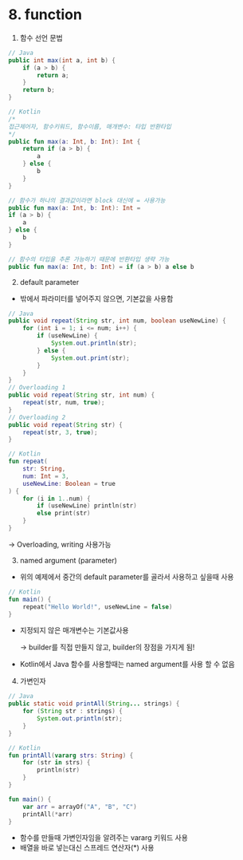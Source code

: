 # 8. function

1. 함수 선언 문법

```java
// Java
public int max(int a, int b) {
    if (a > b) {
        return a;
    }
    return b;
}
```

```kotlin
// Kotlin
/*
접근제어자, 함수키워드, 함수이름, 매개변수: 타입 반환타입
*/
public fun max(a: Int, b: Int): Int {
    return if (a > b) {
        a
    } else {
        b
    }
}

// 함수가 하나의 결과값이라면 block 대신에 = 사용가능
public fun max(a: Int, b: Int): Int =
if (a > b) {
    a
} else {
    b
}

// 함수의 타입을 추론 가능하기 때문에 반환타입 생략 가능
public fun max(a: Int, b: Int) = if (a > b) a else b
```



2. default parameter

* 밖에서 파라미터를 넣어주지 않으면,  기본값을 사용함

```java
// Java
public void repeat(String str, int num, boolean useNewLine) {
    for (int i = 1; i <= num; i++) {
        if (useNewLine) {
            System.out.println(str);
        } else {
            System.out.print(str);
        }
    }
}
// Overloading 1
public void repeat(String str, int num) {
    repeat(str, num, true);
}
// Overloading 2
public void repeat(String str) {
    repeat(str, 3, true);
}
```

```kotlin
// Kotlin
fun repeat(
    str: String,
    num: Int = 3,
    useNewLine: Boolean = true
) {
    for (i in 1..num) {
        if (useNewLine) println(str)
        else print(str)
    }
}
```

\-> Overloading, writing 사용가능



3. named argument (parameter)

* 위의 예제에서 중간의 default parameter를 골라서 사용하고 싶을때 사용

```kotlin
// Kotlin
fun main() {
    repeat("Hello World!", useNewLine = false)
}
```

*   지정되지 않은 매개변수는 기본값사용

    \-> builder를 직접 만들지 않고, builder의 장점을 가지게 됨!
* Kotlin에서 Java 함수를 사용할때는 named argument를 사용 할 수 없음



4. 가변인자

```java
// Java
public static void printAll(String... strings) {
    for (String str : strings) {
        System.out.println(str);
    }
}
```

```kotlin
// Kotlin
fun printAll(vararg strs: String) {
    for (str in strs) {
        println(str)
    }
}

fun main() {
    var arr = arrayOf("A", "B", "C")
    printAll(*arr)
}
```

* 함수를 만들때 가변인자임을 알려주는 vararg 키워드 사용
* 배열을 바로 넣는대신 스프레드 연산자(\*) 사용


